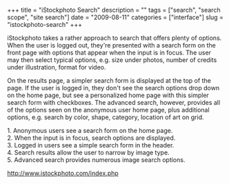 +++
title = "iStockphoto Search"
description = ""
tags = ["search", "search scope", "site search"]
date = "2009-08-11"
categories = ["interface"]
slug = "istockphoto-search"
+++


<p>iStockphoto takes a rather approach to search that offers plenty of options. When the user is logged out, they're presented with a search form on the front page with options that appear when the input is in focus. The user may then select typical options, e.g. size under photos, number of credits under illustration, format for video. </p>
<p>On the results page, a simpler search form is displayed at the top of the page. If the user is logged in, they don't see the search options drop down on the home page, but see a personalized home page with this simpler search form with checkboxes. The advanced search, however, provides all of the options seen on the anonymous user home page, plus additional options, e.g. search by color, shape, category, location of art on grid.</p>
<div id="screens-full" class="clear"><div class="caption">1. Anonymous users see a search form on the home page.</div><div class="fullimg clear"><a href="/media/interface/istockphoto-search-1.png" class="group" rel="group" title="1. Anonymous users see a search form on the home page."><img src="/media/interface/istockphoto-search-1.png" alt="" class="img-responsive"></a></div></div><div id="screens-full" class="clear"><div class="caption">2. When the input is in focus, search options are displayed.</div><div class="fullimg clear"><a href="/media/interface/istockphoto-search-2.png" class="group" rel="group" title="2. When the input is in focus, search options are displayed."><img src="/media/interface/istockphoto-search-2.png" alt="" class="img-responsive"></a></div></div><div id="screens-full" class="clear"><div class="caption">3. Logged in users see a simple search form in the header.</div><div class="fullimg clear"><a href="/media/interface/istockphoto-search-3.png" class="group" rel="group" title="3. Logged in users see a simple search form in the header."><img src="/media/interface/istockphoto-search-3.png" alt="" class="img-responsive"></a></div></div><div id="screens-full" class="clear"><div class="caption">4. Search results allow the user to narrow by image type.</div><div class="fullimg clear"><a href="/media/interface/istockphoto-search-4.png" class="group" rel="group" title="4. Search results allow the user to narrow by image type."><img src="/media/interface/istockphoto-search-4.png" alt="" class="img-responsive"></a></div></div><div id="screens-full" class="clear"><div class="caption">5. Advanced search provides numerous image search options.</div><div class="fullimg clear"><a href="/media/interface/istockphoto-search-5.png" class="group" rel="group" title="5. Advanced search provides numerous image search options."><img src="/media/interface/istockphoto-search-5.png" alt="" class="img-responsive"></a></div></div>        
<p><a href="http://www.istockphoto.com/index.php">http://www.istockphoto.com/index.php</a></p>

